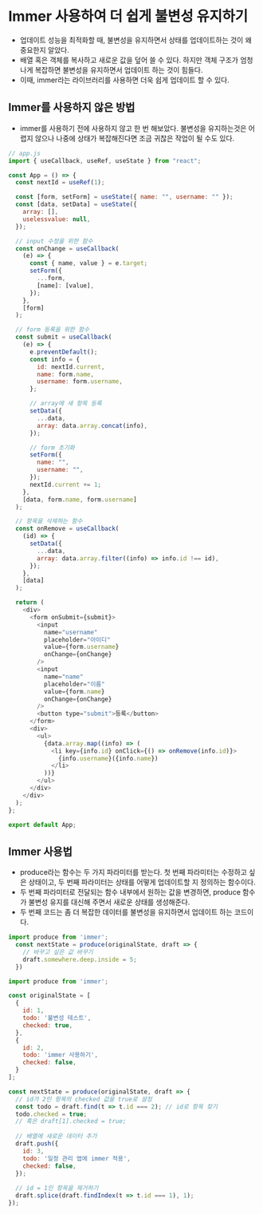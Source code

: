 # Immer 사용하여 더 쉽게 불변성 유지하기

- 업데이트 성능을 최적화할 때, 불변성을 유지하면서 상태를 업데이트하는 것이 왜 중요한지 알았다.
- 배열 혹은 객체를 복사하고 새로운 값을 덮어 쓸 수 있다. 하지만 객체 구조가 엄청나게 복잡하면 불변성을 유지하면서 업데이트 하는 것이 힘들다.
- 이때, immer라는 라이브러리를 사용하면 더욱 쉽게 업데이트 할 수 있다.

## Immer를 사용하지 않은 방법
- immer를 사용하기 전에 사용하지 않고 한 번 해보았다. 불변성을 유지하는것은 어렵지 않으나 나중에 상태가 복잡해진다면 조금 귀찮은 작업이 될 수도 있다.
```javascript
// app.js
import { useCallback, useRef, useState } from "react";

const App = () => {
  const nextId = useRef(1);

  const [form, setForm] = useState({ name: "", username: "" });
  const [data, setData] = useState({
    array: [],
    uselessvalue: null,
  });

  // input 수정을 위한 함수
  const onChange = useCallback(
    (e) => {
      const { name, value } = e.target;
      setForm({
        ...form,
        [name]: [value],
      });
    },
    [form]
  );

  // form 등록을 위한 함수
  const submit = useCallback(
    (e) => {
      e.preventDefault();
      const info = {
        id: nextId.current,
        name: form.name,
        username: form.username,
      };

      // array에 새 항목 등록
      setData({
        ...data,
        array: data.array.concat(info),
      });

      // form 초기화
      setForm({
        name: "",
        username: "",
      });
      nextId.current += 1;
    },
    [data, form.name, form.username]
  );

  // 항목을 삭제하는 함수
  const onRemove = useCallback(
    (id) => {
      setData({
        ...data,
        array: data.array.filter((info) => info.id !== id),
      });
    },
    [data]
  );

  return (
    <div>
      <form onSubmit={submit}>
        <input
          name="username"
          placeholder="아이디"
          value={form.username}
          onChange={onChange}
        />
        <input
          name="name"
          placeholder="이름"
          value={form.name}
          onChange={onChange}
        />
        <button type="submit">등록</button>
      </form>
      <div>
        <ul>
          {data.array.map((info) => (
            <li key={info.id} onClick={() => onRemove(info.id)}>
              {info.username}({info.name})
            </li>
          ))}
        </ul>
      </div>
    </div>
  );
};

export default App;
```

## Immer 사용법
- produce라는 함수는 두 가지 파라미터를 받는다. 첫 번째 파라미터는 수정하고 싶은 상태이고, 두 번째 파라미터는 상태를 어떻게 업데이트할 지 정의하는 함수이다.
- 두 번째 파라미터로 전달되는 함수 내부에서 원하는 값을 변경하면, produce 함수가 불변성 유지를 대신해 주면서 새로운 상태를 생성해준다.
- 두 번째 코드는 좀 더 복잡한 데이터를 불변성을 유지하면서 업데이트 하는 코드이다.
```javascript
import produce from 'immer';
  const nextState = produce(originalState, draft => {
    // 바꾸고 싶은 값 바꾸기
    draft.somewhere.deep.inside = 5;
  })
```
```javascript
import produce from 'immer';

const originalState = [
  {
    id: 1,
    todo: '불변성 테스트',
    checked: true,
  },
  {
    id: 2,
    todo: 'immer 사용하기',
    checked: false,
  }
];

const nextState = produce(originalState, draft => {
  // id가 2인 항목의 checked 값을 true로 설정
  const todo = draft.find(t => t.id === 2); // id로 항목 찾기
  todo.checked = true;
  // 혹은 draft[1].checked = true;
  
  // 배열에 새로운 데이터 추가
  draft.push({
    id: 3,
    todo: '일정 관리 앱에 immer 적용',
    checked: false,
  });
  
  // id = 1인 항목을 제거하기
  draft.splice(draft.findIndex(t => t.id === 1), 1);
});
```
    
















